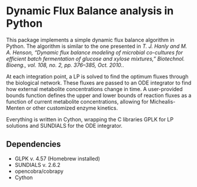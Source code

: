 # Dynamic Flux Balance analysis in Python

This package implements a simple dynamic flux balance algorithm in Python. The algorithm is similar to the one presented in *T. J. Hanly and M. A. Henson, “Dynamic flux balance modeling of microbial co-cultures for efficient batch fermentation of glucose and xylose mixtures,” Biotechnol. Bioeng., vol. 108, no. 2, pp. 376–385, Oct. 2010.*.

At each integration point, a LP is solved to find the optimum fluxes through the biological network. These fluxes are passed to an ODE integrator to find how external metabolite concentrations change in time. A user-provided bounds function defines the upper and lower bounds of reaction fluxes as a function of current metabolite concentrations, allowing for Michealis-Menten or other customized enzyme kinetics.

Everything is written in Cython, wrapping the C libraries GPLK for LP solutions and SUNDIALS for the ODE integrator.

## Dependencies

* GLPK v. 4.57 (Homebrew installed)
* SUNDIALS v. 2.6.2 
* opencobra/cobrapy
* Cython
